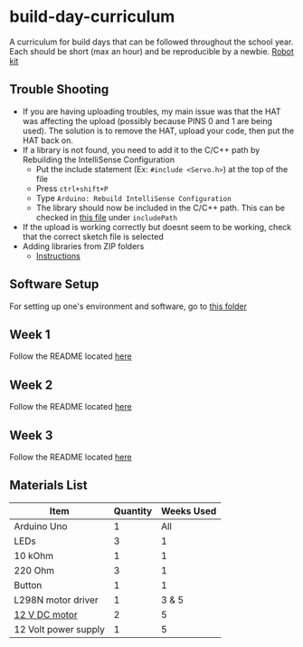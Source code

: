 # build-day-curriculum

A curriculum for build days that can be followed throughout the school year. Each should be short (max an hour) and be reproducible by a newbie.
[Robot kit](https://www.amazon.com/KEYESTUDIO-Bluetooth-Controller-Ultrasonic-Programming/dp/B08276N3D9/ref=asc_df_B08276N3D9/?tag=hyprod-20&linkCode=df0&hvadid=507731305156&hvpos=&hvnetw=g&hvrand=17314281805372487668&hvpone=&hvptwo=&hvqmt=&hvdev=c&hvdvcmdl=&hvlocint=&hvlocphy=9052386&hvtargid=pla-1045715635134&psc=1)

## Trouble Shooting

- If you are having uploading troubles, my main issue was that the HAT was affecting the upload (possibly because PINS 0 and 1 are being used). The solution is to remove the HAT, upload your code, then put the HAT back on.
- If a library is not found, you need to add it to the C/C++ path by Rebuilding the IntelliSense Configuration
  - Put the include statement (Ex: `#include <Servo.h>`) at the top of the file
  - Press `ctrl+shift+P`
  - Type `Arduino: Rebuild IntelliSense Configuration`
  - The library should now be included in the C/C++ path. This can be checked in [this file](./.vscode/c_cpp_properties.json) under `includePath`
- If the upload is working correctly but doesnt seem to be working, check that the correct sketch file is selected
- Adding libraries from ZIP folders
  - [Instructions](https://github.com/microsoft/vscode-arduino/issues/1075)

## Software Setup

For setting up one's environment and software, go to [this folder](./setup/README.md)

## Week 1

Follow the README located [here](./week%201/README.md)

## Week 2

Follow the README located [here](./week%202/README.md)

## Week 3

Follow the README located [here](./week%203/README.md)

## Materials List

|Item       |Quantity|Weeks Used|
|-----------|--------|----------|
|Arduino Uno|1       |All       |
|LEDs|3|1|
|10 kOhm|1|1|
|220 Ohm|3|1|
|Button|1|1|
|L298N motor driver|1|3 & 5|
|[12 V DC motor](https://www.amazon.com/EUDAX-Electric-Magnetic-Propeller-Connector/dp/B08GPPJR1T/ref=sr_1_26?keywords=12+v+dc+motor&qid=1659058076&sprefix=12+v+dc+mo%2Caps%2C186&sr=8-26)|2|5|
|12 Volt power supply|1|5|

